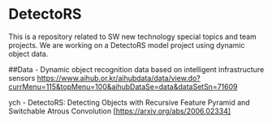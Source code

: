# DetectoRS
This is a repository related to SW new technology special topics and team projects. We are working on a DetectoRS model project using dynamic object data.

##Data - Dynamic object recognition data based on intelligent infrastructure sensors
https://www.aihub.or.kr/aihubdata/data/view.do?currMenu=115&topMenu=100&aihubDataSe=data&dataSetSn=71609


ych - DetectoRS: Detecting Objects with Recursive Feature Pyramid and Switchable Atrous Convolution
[https://arxiv.org/abs/2006.02334]
